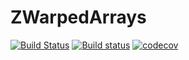 # ZWarpedArrays
[![Build Status](https://travis-ci.com/HolyLab/CachedArrays.jl.svg?branch=master)](https://travis-ci.com/HolyLab/ZWarpedArrays.jl)
[![Build status](https://ci.appveyor.com/api/projects/status/0g9jef8gpg0ruh9o/branch/master?svg=true)](https://ci.appveyor.com/project/Cody-G/zwarpedarrays-jl/branch/master)
[![codecov](https://codecov.io/gh/HolyLab/ZWarpedArrays.jl/branch/master/graph/badge.svg)](https://codecov.io/gh/HolyLab/ZWarpedArrays.jl)

